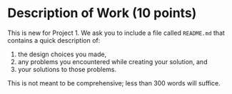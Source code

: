 # Description of Work (10 points)

This is new for Project 1. We ask you to include a file called `README.md` that contains a quick description of:

1. the design choices you made,
2. any problems you encountered while creating your solution, and
3. your solutions to those problems.

This is not meant to be comprehensive; less than 300 words will suffice.
